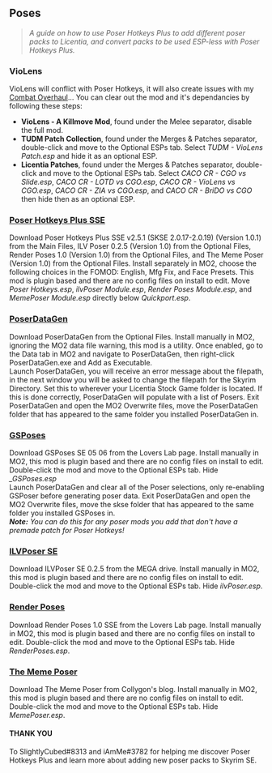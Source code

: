 ## Poses

> *A guide on how to use Poser Hotkeys Plus to add different poser packs to Licentia, and convert packs to be used ESP-less with Poser Hotkeys Plus.*

### VioLens

VioLens will conflict with Poser Hotkeys, it will also create issues with my [Combat Overhaul](https://samsytheunicorn.github.io/licentia-combat)... You can clear out the mod and it's dependancies by following these steps:

- <b>VioLens - A Killmove Mod</b>, found under the Melee separator, disable the full mod.
- <b>TUDM Patch Collection</b>, found under the Merges & Patches separator, double-click and move to the Optional ESPs tab. Select <i>TUDM - VioLens Patch.esp</i> and hide it as an optional ESP.
- <b>Licentia Patches</b>, found under the Merges & Patches separator, double-click and move to the Optional ESPs tab. Select <i>CACO CR - CGO vs Slide.esp</i>, <i>CACO CR - LOTD vs CGO.esp</i>, <i>CACO CR - VioLens vs CGO.esp</i>, <i>CACO CR - ZIA vs CGO.esp</i>, and <i>CACO CR - BriDO vs CGO</i> then hide then as an optional ESP.

### [Poser Hotkeys Plus SSE](https://www.nexusmods.com/skyrimspecialedition/mods/17743)

Download Poser Hotkeys Plus SSE v2.5.1 (SKSE 2.0.17-2.0.19) (Version 1.0.1) from the Main Files, ILV Poser 0.2.5 (Version 1.0) from the Optional Files, Render Poses 1.0 (Version 1.0) from the Optional Files, and The Meme Poser (Version 1.0) from the Optional Files. Install separately in MO2, choose the following choices in the FOMOD: English, Mfg Fix, and Face Presets. This mod is plugin based and there are no config files on install to edit. Move <i>Poser Hotkeys.esp</i>, <i>ilvPoser Module.esp</i>, <i>Render Poses Module.esp</i>, and <i>MemePoser Module.esp</i> directly below <i>Quickport.esp</i>.

### [PoserDataGen](https://www.nexusmods.com/skyrim/mods/72623)

Download PoserDataGen from the Optional Files. Install manually in MO2, ignoring the MO2 data file warning, this mod is a utility. Once enabled, go to the Data tab in MO2 and navigate to PoserDataGen, then right-click PoserDataGen.exe and Add as Executable.<br>
Launch PoserDataGen, you will receive an error message about the filepath, in the next window you will be asked to change the filepath for the Skyrim Directory. Set this to wherever your Licentia Stock Game folder is located. If this is done correctly, PoserDataGen will populate with a list of Posers. Exit PoserDataGen and open the MO2 Overwrite files, move the PoserDataGen folder that has appeared to the same folder you installed PoserDataGen in.

### [GSPoses](https://www.loverslab.com/files/file/8148-gsposes-slal/)

Download GSPoses SE 05 06 from the Lovers Lab page. Install manually in MO2, this mod is plugin based and there are no config files on install to edit. Double-click the mod and move to the Optional ESPs tab. Hide <i>_GSPoses.esp</i> <br>
Launch PoserDataGen and clear all of the Poser selections, only re-enabling GSPoser before generating poser data. Exit PoserDataGen and open the MO2 Overwrite files, move the skse folder that has appeared to the same folder you installed GSPoses in. <br>
<i><b>Note:</b> You can do this for any poser mods you add that don't have a premade patch for Poser Hotkeys!</i>

### [ILVPoser SE](https://mega.nz/folder/JVlxhIYB#KQERD8mF0EsiB9EL4lxKGg/folder/hUEm1QxK)

Download ILVPoser SE 0.2.5 from the MEGA drive. Install manually in MO2, this mod is plugin based and there are no config files on install to edit. Double-click the mod and move to the Optional ESPs tab. Hide <i>ilvPoser.esp</i>.

### [Render Poses](https://www.loverslab.com/files/file/4630-render-poses/)

Download Render Poses 1.0 SSE from the Lovers Lab page. Install manually in MO2, this mod is plugin based and there are no config files on install to edit. Double-click the mod and move to the Optional ESPs tab. Hide <i>RenderPoses.esp</i>.

### [The Meme Poser](https://collyscraftbook.tumblr.com/post/172530364653/the-meme-poser-its-dope-its-dank-its)

Download The Meme Poser from Collygon's blog. Install manually in MO2, this mod is plugin based and there are no config files on install to edit. Double-click the mod and move to the Optional ESPs tab. Hide <i>MemePoser.esp</i>.

#### THANK YOU

To SlightlyCubed#8313 and iAmMe#3782 for helping me discover Poser Hotkeys Plus and learn more about adding new poser packs to Skyrim SE.

